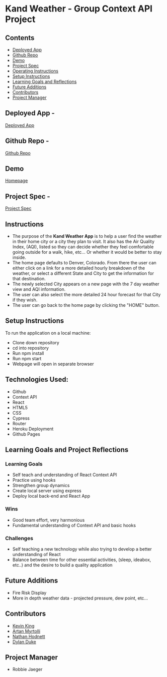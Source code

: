 # Kand Weather - Group Context API Project
## Contents
* [Deployed App](#deployed-app)
* [Github Repo](#github-repo)
* [Demo](#demo)
* [Project Spec](#project-spec)
* [Operating Instructions](#operating-instructions)
* [Setup Instructions](#setup-instructions)
* [Learning Goals and Reflections](#learning-goals-and-reflections)
* [Future Additions](#future-additions)
* [Contributors](#contributors)
* [Project Manager](#project-manager)

## Deployed App -
[Deployed App](https://artanmyrtolli.github.io/kandweather/)

## Github Repo -
[Github Repo](https://github.com/artanmyrtolli/kandweather)

## Demo
[Homepage](https://user-images.githubusercontent.com/92772785/172289617-17b4b317-9343-4d1b-97f4-bbca25151251.gif)




## Project Spec -
[Project Spec](https://frontend.turing.edu/projects/module-3/stretch.html)

## Instructions
* The purpose of the **Kand Weather App** is to help a user find the weather in their home city or a city they plan to visit. It also has the Air Quality Index, (AQI), listed so they can decide whether they feel comfortable going outside for a walk, hike, etc... Or whether it would be better to stay inside.
* The home page defaults to Denver, Colorado. From there the user can either click on a link for a more detailed hourly breakdown of the weather, or select a different State and City to get the information for that destination.
* The newly selected City appears on a new page with the 7 day weather view and AQI information.
* The user can also select the more detailed 24 hour forecast for that City if they wish.
* The user can go back to the home page by clicking the "HOME" button.

## Setup Instructions
To run the application on a local machine:

* Clone down repository
* cd into repository
* Run npm install
* Run npm start
* Webpage will open in separate browser

## Technologies Used:
* Github
* Context API
* React
* HTML5
* CSS
* Cypress
* Router
* Heroku Deployment
* Github Pages

## Learning Goals and Project Reflections
### Learning Goals
* Self teach and understanding of React Context API
* Practice using hooks
* Strengthen group dynamics
* Create local server using express
* Deploy local back-end and React App

### Wins
* Good team effort, very harmonious
* Fundamental understanding of Context API and basic hooks

### Challenges
* Self teaching a new technology while also trying to develop a better understanding of React
* Balance between time for other essential activities, (sleep, ideabox, etc..) and the desire to build a quality application

## Future Additions
* Fire Risk Display
* More in depth weather data - projected pressure, dew point, etc...

## Contributors
* [Kevin King](https://github.com/King13k)
* [Artan Myrtolli](https://github.com/artanmyrtolli)
* [Nathan Hodnett](https://github.com/nhodnett)
* [Dylan Duke](https://github.com/laytonmaes)

## Project Manager
* Robbie Jaeger
